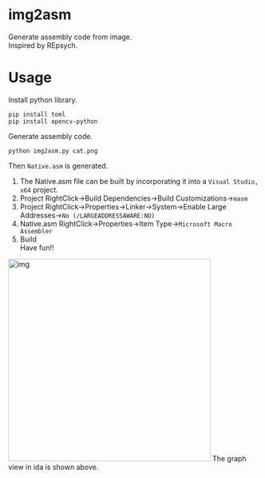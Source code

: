 # img2asm

Generate assembly code from image.  
Inspired by REpsych.

# Usage

Install python library.

```
pip install toml
pip install opencv-python
```

Generate assembly code.

```
python img2asm.py cat.png
```

Then `Native.asm` is generated.

1. The Native.asm file can be built by incorporating it into a `Visual Studio, x64` project.
1. Project RightClick->Build Dependencies->Build Customizations->`masm`
1. Project RightClick->Properties->Linker->System->Enable Large Addresses->`No (/LARGEADDRESSAWARE:NO)`
1. Native.asm RightClick->Properties->Item Type->`Microsoft Macro Assembler`
1. Build  
   Have fun!!

<img width="405" alt="img" src="https://user-images.githubusercontent.com/96031346/184444755-0aeccf3d-9b6f-4234-ae45-1f17ab73f677.png">
The graph view in ida is shown above.
